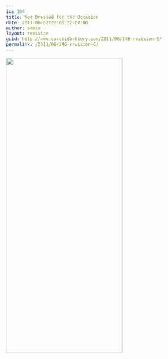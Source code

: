 ```yaml
---
id: 304
title: Not Dressed for the Occasion
date: 2011-06-02T22:06:22-07:00
author: admin
layout: revision
guid: http://www.carotidbattery.com/2011/06/246-revision-6/
permalink: /2011/06/246-revision-6/
---
```

<img class="alignnone" title="Not Dressed for the Occasion" src="https://i2.wp.com/lh4.googleusercontent.com/-cU_lYUbuBiY/TehqNzDICgI/AAAAAAAAJqs/nUS0gQ5n6R0/s800/IMG_20110602_170735_stitch2.jpg?resize=315%2C800&#038;ssl=1" alt="" width="315" height="800" data-recalc-dims="1" />